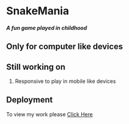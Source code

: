 # SnakeMania
##### A fun game played in childhood 

## Only for computer like devices

## Still working on
1. Responsive to play in mobile like devices

## Deployment

To view my work please [Click Here](https://sayan2002-github.github.io/SnakeMania/)
